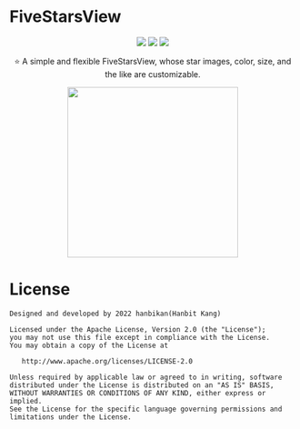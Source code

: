 # FiveStarsView

<p align="center">
  <img src="https://img.shields.io/badge/License-Apache%202.0-brightgreen"/>
  <img src="https://img.shields.io/badge/API-23%2B-green"/>
  <img src="https://img.shields.io/badge/GitHub-Hanbit--Kang-blue"/>
</p>

<p align="center">⭐️ A simple and flexible FiveStarsView, whose star images, color, size, and the like are customizable.</p>

<p align="center">
  <img src="https://user-images.githubusercontent.com/58168528/217139421-eacb999d-9597-488b-a336-99cd6630d137.gif" width="300px"/>
</p>

# License
```
Designed and developed by 2022 hanbikan(Hanbit Kang)

Licensed under the Apache License, Version 2.0 (the "License");
you may not use this file except in compliance with the License.
You may obtain a copy of the License at

   http://www.apache.org/licenses/LICENSE-2.0

Unless required by applicable law or agreed to in writing, software
distributed under the License is distributed on an "AS IS" BASIS,
WITHOUT WARRANTIES OR CONDITIONS OF ANY KIND, either express or implied.
See the License for the specific language governing permissions and
limitations under the License.
```
